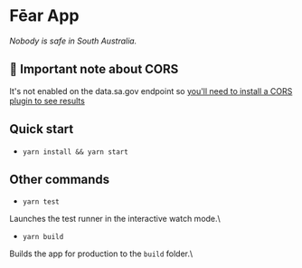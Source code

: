 # Fēar App

_Nobody is safe in South Australia._

## 🔌 Important note about CORS

It's not enabled on the data.sa.gov endpoint so [you'll need to install a CORS plugin to see results](https://chrome.google.com/webstore/detail/cors-unblock/lfhmikememgdcahcdlaciloancbhjino)

## Quick start
- `yarn install && yarn start`

## Other commands
- `yarn test`

Launches the test runner in the interactive watch mode.\

- `yarn build`

Builds the app for production to the `build` folder.\
